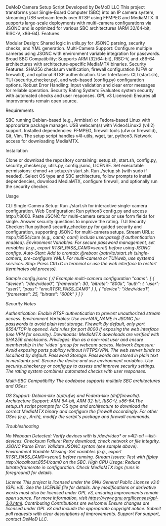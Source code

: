 DeMoD Camera Setup Script
Developed by DeMoD LLC
This project transforms your Single-Board Computer (SBC) into an IP camera system, streaming USB webcam feeds over RTSP using FFMPEG and MediaMTX. It supports large-scale deployments with multi-camera configurations via JSONC and is optimized for various SBC architectures (ARM 32/64-bit, RISC-V, x86-64).
Features

Modular Design: Shared logic in utils.py for JSONC parsing, security checks, and YML generation.
Multi-Camera Support: Configure multiple cameras using JSONC with environment variable integration for passwords.
Broad SBC Compatibility: Supports ARM (32/64-bit), RISC-V, and x86-64 architectures with architecture-specific MediaMTX binaries.
Security Features: SHA256 checksum verification, firewall configuration (UFW or firewalld), and optional RTSP authentication.
User Interfaces: CLI (start.sh), TUI (security_checker.py), and web-based (config.py) configuration options.
Robust Error Handling: Input validation and clear error messages for reliable operation.
Security Rating System: Evaluates system security with automated checks and user responses.
GPL v3 Licensed: Ensures all improvements remain open source.

Requirements

SBC running Debian-based (e.g., Armbian) or Fedora-based Linux with appropriate package manager.
USB webcam(s) with Video4Linux2 (v4l2) support.
Installed dependencies: FFMPEG, firewall tools (ufw or firewalld), Git, Vim. The setup script handles v4l-utils, wget, tar, python3.
Network access for downloading MediaMTX.

Installation

Clone or download the repository containing: setup.sh, start.sh, config.py, security_checker.py, utils.py, config.jsonc, LICENSE.
Set executable permissions: chmod +x setup.sh start.sh.
Run ./setup.sh (with sudo if needed). Select OS type and SBC architecture, follow prompts to install dependencies, download MediaMTX, configure firewall, and optionally run the security checker.

Usage

CLI Single-Camera Setup: Run ./start.sh for interactive single-camera configuration.
Web Configuration: Run python3 config.py and access http://<sbc-ip>:8000. Paste JSONC for multi-camera setups or use form fields for single. Answer security questions to improve the rating.
TUI Security Checker: Run python3 security_checker.py for guided security and configuration, supporting JSONC for multi-camera setups.
Stream URLs: rtsp://<sbc-ip>:8554/cam<i> (e.g., cam0, cam1; include user:pass@ if authentication enabled).
Environment Variables: For secure password management, set variables (e.g., export RTSP_PASS_CAM0=secret) before using JSONC configs.
Auto-Start: Add to crontab: @reboot /path/to/start.sh (single-camera, pre-configure YML). For multi-camera or TUI/web, use systemd services.
Stop: Press Ctrl+C in terminal or use the web interface to restart (terminates old process).

Sample config.jsonc
{
  // Example multi-camera configuration
  "cams": [
    {
      "device": "/dev/video0",
      "framerate": 30,
      "bitrate": "800k",
      "auth": {
        "user": "user1",
        "pass": "env:RTSP_PASS_CAM0"
      }
    },
    {
      "device": "/dev/video1",
      "framerate": 25,
      "bitrate": "600k"
    }
  ]
}

Security Notes

Authentication: Enable RTSP authentication to prevent unauthorized stream access.
Environment Variables: Use env:VAR_NAME in JSONC for passwords to avoid plain text storage.
Firewall: By default, only port 8554/TCP is opened. Add rules for port 8000 if exposing the web interface (use VPN for security).
Downloads: MediaMTX downloads are verified with SHA256 checksums.
Privileges: Run as a non-root user and ensure membership in the 'video' group for webcam access.
Network Exposure: Avoid exposing ports publicly without HTTPS/VPN. The web server binds to localhost by default.
Password Storage: Passwords are stored in plain text in mediamtx.yml. Secure the device and use environment variables.
Use security_checker.py or config.py to assess and improve security settings. The rating system combines automated checks with user responses.

Multi-SBC Compatibility
The codebase supports multiple SBC architectures and OSes:

OS Support: Debian-like (apt/ufw) and Fedora-like (dnf/firewalld).
Architecture Support: ARM 64-bit, ARM 32-bit, RISC-V, x86-64.The setup.sh script prompts for OS type and architecture to download the correct MediaMTX binary and configure the firewall accordingly. For other OSes (e.g., Arch), modify the script's package and firewall commands.

Troubleshooting

No Webcam Detected: Verify devices with ls /dev/video* or v4l2-ctl --list-devices.
Checksum Failure: Retry download; check network or file integrity.
JSONC Parse Error: Validate JSONC syntax (see sample above).
Environment Variable Missing: Set variables (e.g., export RTSP_PASS_CAM0=secret) before running.
Stream Issues: Test with ffplay rtsp://localhost:8554/cam0 on the SBC.
High CPU Usage: Reduce bitrate/framerate in configuration.
Check MediaMTX logs (runs in foreground) for details.

License
This project is licensed under the GNU General Public License v3.0 (GPL v3). See the LICENSE file for details. Any modifications or derivative works must also be licensed under GPL v3, ensuring improvements remain open source. For more information, visit https://www.gnu.org/licenses/gpl-3.0.html.
Contributing
Contributions are welcome! Ensure changes are licensed under GPL v3 and include the appropriate copyright notice. Submit pull requests with clear descriptions of improvements.
Support
For support, contact DeMoD LLC.
